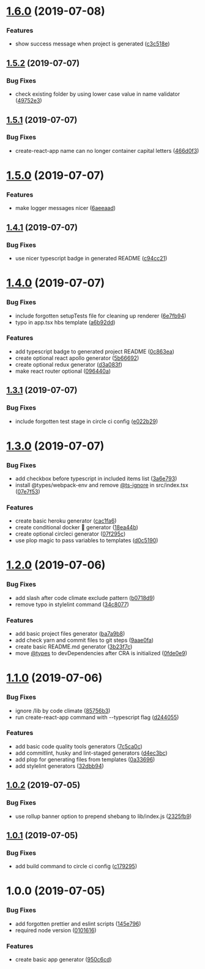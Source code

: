 # [1.6.0](https://github.com/developer239/create-opinionated-react-app/compare/v1.5.2...v1.6.0) (2019-07-08)


### Features

* show success message when project is generated ([c3c518e](https://github.com/developer239/create-opinionated-react-app/commit/c3c518e))

## [1.5.2](https://github.com/developer239/create-opinionated-react-app/compare/v1.5.1...v1.5.2) (2019-07-07)


### Bug Fixes

* check existing folder by using lower case value in name validator ([49752e3](https://github.com/developer239/create-opinionated-react-app/commit/49752e3))

## [1.5.1](https://github.com/developer239/create-opinionated-react-app/compare/v1.5.0...v1.5.1) (2019-07-07)


### Bug Fixes

* create-react-app name can no longer container capital letters ([466d0f3](https://github.com/developer239/create-opinionated-react-app/commit/466d0f3))

# [1.5.0](https://github.com/developer239/create-opinionated-react-app/compare/v1.4.1...v1.5.0) (2019-07-07)


### Features

* make logger messages nicer ([6aeeaad](https://github.com/developer239/create-opinionated-react-app/commit/6aeeaad))

## [1.4.1](https://github.com/developer239/create-opinionated-react-app/compare/v1.4.0...v1.4.1) (2019-07-07)


### Bug Fixes

* use nicer typescript badge in generated README ([c94cc21](https://github.com/developer239/create-opinionated-react-app/commit/c94cc21))

# [1.4.0](https://github.com/developer239/create-opinionated-react-app/compare/v1.3.1...v1.4.0) (2019-07-07)


### Bug Fixes

* include forgotten setupTests file for cleaning up renderer ([6e7fb94](https://github.com/developer239/create-opinionated-react-app/commit/6e7fb94))
* typo in app.tsx hbs template ([a6b92dd](https://github.com/developer239/create-opinionated-react-app/commit/a6b92dd))


### Features

* add typescript badge to generated project README ([0c863ea](https://github.com/developer239/create-opinionated-react-app/commit/0c863ea))
* create optional react apollo generator ([5b66692](https://github.com/developer239/create-opinionated-react-app/commit/5b66692))
* create optional redux generator ([d3a083f](https://github.com/developer239/create-opinionated-react-app/commit/d3a083f))
* make react router optional ([096440a](https://github.com/developer239/create-opinionated-react-app/commit/096440a))

## [1.3.1](https://github.com/developer239/create-opinionated-react-app/compare/v1.3.0...v1.3.1) (2019-07-07)


### Bug Fixes

* include forgotten test stage in circle ci config ([e022b29](https://github.com/developer239/create-opinionated-react-app/commit/e022b29))

# [1.3.0](https://github.com/developer239/create-opinionated-react-app/compare/v1.2.0...v1.3.0) (2019-07-07)


### Bug Fixes

* add checkbox before typescript in included items list ([3a6e793](https://github.com/developer239/create-opinionated-react-app/commit/3a6e793))
* install @types/webpack-env and remove [@ts-ignore](https://github.com/ts-ignore) in src/index.tsx ([07e7f53](https://github.com/developer239/create-opinionated-react-app/commit/07e7f53))


### Features

* create basic heroku generator ([cac1fa6](https://github.com/developer239/create-opinionated-react-app/commit/cac1fa6))
* create conditional docker 🐳 generator ([18ea44b](https://github.com/developer239/create-opinionated-react-app/commit/18ea44b))
* create optional circleci generator ([07f295c](https://github.com/developer239/create-opinionated-react-app/commit/07f295c))
* use plop magic to pass variables to templates ([d0c5190](https://github.com/developer239/create-opinionated-react-app/commit/d0c5190))

# [1.2.0](https://github.com/developer239/create-opinionated-react-app/compare/v1.1.0...v1.2.0) (2019-07-06)


### Bug Fixes

* add slash after code climate exclude pattern ([b0718d9](https://github.com/developer239/create-opinionated-react-app/commit/b0718d9))
* remove typo in stylelint command ([34c8077](https://github.com/developer239/create-opinionated-react-app/commit/34c8077))


### Features

* add basic project files generator ([ba7a9b8](https://github.com/developer239/create-opinionated-react-app/commit/ba7a9b8))
* add check yarn and commit files to git steps ([9aae0fa](https://github.com/developer239/create-opinionated-react-app/commit/9aae0fa))
* create basic README.md generator ([3b23f7c](https://github.com/developer239/create-opinionated-react-app/commit/3b23f7c))
* move [@types](https://github.com/types) to devDependencies after CRA is initialized ([0fde0e9](https://github.com/developer239/create-opinionated-react-app/commit/0fde0e9))

# [1.1.0](https://github.com/developer239/create-opinionated-react-app/compare/v1.0.2...v1.1.0) (2019-07-06)


### Bug Fixes

* ignore /lib by code climate ([85756b3](https://github.com/developer239/create-opinionated-react-app/commit/85756b3))
* run create-react-app command with --typescript flag ([d244055](https://github.com/developer239/create-opinionated-react-app/commit/d244055))


### Features

* add basic code quality tools generators ([7c5ca0c](https://github.com/developer239/create-opinionated-react-app/commit/7c5ca0c))
* add commitlint, husky and lint-staged generators ([d4ec3bc](https://github.com/developer239/create-opinionated-react-app/commit/d4ec3bc))
* add plop for generating files from templates ([0a33696](https://github.com/developer239/create-opinionated-react-app/commit/0a33696))
* add stylelint generators ([32dbb94](https://github.com/developer239/create-opinionated-react-app/commit/32dbb94))

## [1.0.2](https://github.com/developer239/create-opinionated-react-app/compare/v1.0.1...v1.0.2) (2019-07-05)


### Bug Fixes

* use rollup banner option to prepend shebang to lib/index.js ([2325fb9](https://github.com/developer239/create-opinionated-react-app/commit/2325fb9))

## [1.0.1](https://github.com/developer239/create-opinionated-react-app/compare/v1.0.0...v1.0.1) (2019-07-05)


### Bug Fixes

* add build command to circle ci config ([c179295](https://github.com/developer239/create-opinionated-react-app/commit/c179295))

# 1.0.0 (2019-07-05)


### Bug Fixes

* add forgotten prettier and eslint scripts ([145e796](https://github.com/developer239/create-opinionated-react-app/commit/145e796))
* required node version ([0101616](https://github.com/developer239/create-opinionated-react-app/commit/0101616))


### Features

* create basic app generator ([950c6cd](https://github.com/developer239/create-opinionated-react-app/commit/950c6cd))

